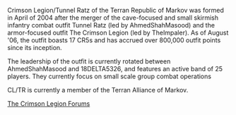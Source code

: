 Crimson Legion/Tunnel Ratz of the Terran Republic of Markov was formed in April
of 2004 after the merger of the cave-focused and small skirmish infantry combat
outfit Tunnel Ratz (led by AhmedShahMasood) and the armor-focused outfit The
Crimson Legion (led by TheImpaler). As of August '06, the outfit boasts 17 CR5s
and has accrued over 800,000 outfit points since its inception.

The leadership of the outfit is currently rotated between AhmedShahMasood and
18DELTA5326, and features an active band of 25 players. They currently focus on
small scale group combat operations

CL/TR is currently a member of the Terran Alliance of Markov.

[The Crimson Legion Forums](http://pscrimson.forumer.com)
